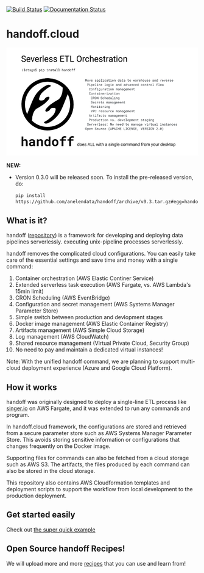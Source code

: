 [![Build Status](https://travis-ci.com/anelendata/handoff.svg?branch=master)](https://travis-ci.com/anelendata/handoff)
[![Documentation Status](https://readthedocs.org/projects/handoffcloud/badge/?version=latest)](https://dev.handoff.cloud/en/latest/?badge=latest)

# handoff.cloud

<img src="https://github.com/anelendata/handoff/raw/master/assets/this_is_handoff.png"/>

**NEW:**
- Version 0.3.0 will be released soon.
  To install the pre-released version, do:
  ```
  pip install https://github.com/anelendata/handoff/archive/v0.3.tar.gz#egg=handoff
  ```

## What is it?

handoff ([repository](https://github.com/anelendata/handoff/tree/v0.3))
is a framework for developing and deploying data pipelines serverlessly.
executing unix-pipeline processes serverlessly.

handoff removes the complicated cloud configurations. You can easily take care
of the essential settings and save time and money with a single command:

1. Container orchestration (AWS Elastic Continer Service)
2. Extended serverless task execution (AWS Fargate, vs. AWS Lambda's 15min limit) 
3. CRON Scheduling (AWS EventBridge)
4. Configuration and secret management (AWS Systems Manager Parameter Store)
5. Simple switch between production and devlopment stages
6. Docker image management (AWS Elastic Container Registry)
7. Artifacts management (AWS Simple Cloud Storage)
8. Log management (AWS CloudWatch)
9. Shared resource management (Virtual Private Cloud, Security Group)
10. No need to pay and maintain a dedicated virtual instances!

Note: With the unified handoff command, we are planning to support multi-cloud
deployment experience (Azure and Google Cloud Platform).

## How it works

handoff was originally designed to deploy a single-line ETL process like
[singer.io](https://singer.io) on AWS Fargate, and it was extended to
run any commands and program.

In handoff.cloud framework, the configurations are stored and retrieved
from a secure parameter store such as AWS Systems Manager Parameter Store.
This avoids storing sensitive information or configurations that changes
frequently on the Docker image.

Supporting files for commands can also be fetched from a cloud storage such
as AWS S3. The artifacts, the files produced by each command can also
be stored in the cloud storage.

This repository also contains AWS Cloudformation templates and deployment
scripts to support the workflow from local development to the production
deployment.

## Get started easily

Check out [the super quick example](https://dev.handoff.cloud/en/v0.3/quick_example.html)

## Open Source handoff Recipes!

We will upload more and more [recipes](https://github.com/anelendata/handoff_recipe) that you can use and learn from!
